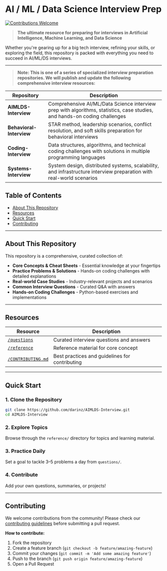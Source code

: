 # AI / ML / Data Science Interview Prep

[![Contributions Welcome](https://img.shields.io/badge/contributions-welcome-brightgreen.svg?style=flat)](CONTRIBUTING.md)

> **The ultimate resource for preparing for interviews in Artificial Intelligence, Machine Learning, and Data Science**

Whether you're gearing up for a big tech interview, refining your skills, or exploring the field, this repository is packed with everything you need to succeed in AI/ML/DS interviews.

---

> **Note: This is one of a series of specialized interview preparation repositories. We will publish and update the following comprehensive interview resources:**

| Repository | Description |
|------------|-------------|
| **AIMLDS-Interview** | Comprehensive AI/ML/Data Science interview prep with algorithms, statistics, case studies, and hands-on coding challenges |
| **Behavioral-Interview** | STAR method, leadership scenarios, conflict resolution, and soft skills preparation for behavioral interviews |
| **Coding-Interview** | Data structures, algorithms, and technical coding challenges with solutions in multiple programming languages |
| **Systems-Interview** | System design, distributed systems, scalability, and infrastructure interview preparation with real-world scenarios |

## Table of Contents

- [About This Repository](#about-this-repository)
- [Resources](#resources)
- [Quick Start](#quick-start)
- [Contributing](#contributing)

---

## About This Repository

This repository is a comprehensive, curated collection of:

- **Core Concepts & Cheat Sheets** - Essential knowledge at your fingertips
- **Practice Problems & Solutions** - Hands-on coding challenges with detailed explanations
- **Real-world Case Studies** - Industry-relevant projects and scenarios
- **Common Interview Questions** - Curated Q&A with answers
- **Hands-on Coding Challenges** - Python-based exercises and implementations

---

## Resources

| Resource | Description |
|----------|-------------|
| [`/questions`](./questions/) | Curated interview questions and answers |
| [`/reference`](./topics/) | Reference material for core concept |
| [`/CONTRIBUTING.md`](./CONTRIBUTING.md) | Best practices and guidelines for contributing |

---

## Quick Start

### 1. Clone the Repository
```bash
git clone https://github.com/darinz/AIMLDS-Interview.git
cd AIMLDS-Interview
```

### 2. Explore Topics
Browse through the `reference/` directory for topics and learning material.

### 3. Practice Daily
Set a goal to tackle 3–5 problems a day from `questions/`.

### 4. Contribute
Add your own questions, summaries, or projects!

---

## Contributing

We welcome contributions from the community! Please check our [contributing guidelines](./CONTRIBUTING.md) before submitting a pull request.

**How to contribute:**
1. Fork the repository
2. Create a feature branch (`git checkout -b feature/amazing-feature`)
3. Commit your changes (`git commit -m 'Add some amazing feature'`)
4. Push to the branch (`git push origin feature/amazing-feature`)
5. Open a Pull Request